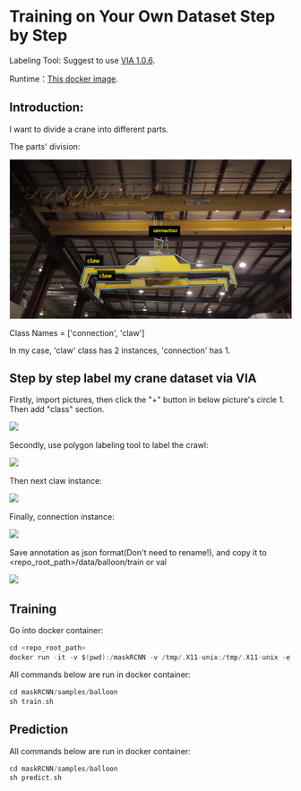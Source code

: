 # Training on Your Own Dataset Step by Step
Labeling Tool: Suggest to use [VIA 1.0.6](http://www.robots.ox.ac.uk/~vgg/software/via/via-1.0.6.html).

Runtime：[This docker image](https://hub.docker.com/r/waleedka/modern-deep-learning/).
## Introduction: 
I want to divide a crane into different parts. 

The parts' division:

![](repo_pictures/firstWay.png)

Class Names = ['connection', 'claw']

In my case, 'claw' class has 2 instances, 'connection' has 1.
## Step by step label my crane dataset via VIA
Firstly, import pictures, then click the "+" button in below picture's circle 1. Then add "class" section.

![](repo_pictures/step1.png)

Secondly, use polygon labeling tool to label the crawl:

![](repo_pictures/step2.png)

Then next claw instance:

![](repo_pictures/step3.png)

Finally, connection instance:

![](repo_pictures/step4.png)

Save annotation as json format(Don't need to rename!), and copy it to <repo_root_path>/data/balloon/train or val

![](repo_pictures/step5.png)
## Training
Go into docker container:
```c
cd <repo_root_path>
docker run -it -v $(pwd):/maskRCNN -v /tmp/.X11-unix:/tmp/.X11-unix -e DISPLAY=unix$DISPLAY waleedka/modern-deep-learning bash
```
All commands below are run in docker container:
```c
cd maskRCNN/samples/balloon
sh train.sh
```
## Prediction
All commands below are run in docker container:
```c
cd maskRCNN/samples/balloon
sh predict.sh
```
